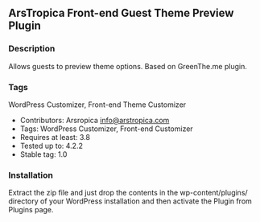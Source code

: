 ## ArsTropica Front-end Guest Theme Preview Plugin

### Description
Allows guests to preview theme options.  Based on GreenThe.me plugin.

### Tags
WordPress Customizer, Front-end Theme Customizer

- Contributors: Arsropica <info@arstropica.com> 
- Tags: WordPress Customizer, Front-end Customizer
- Requires at least: 3.8
- Tested up to: 4.2.2
- Stable tag: 1.0

### Installation
Extract the zip file and just drop the contents in the wp-content/plugins/ directory of your WordPress installation and then activate the Plugin from Plugins page.
